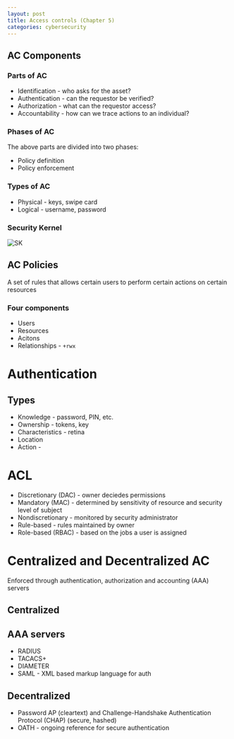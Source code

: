 ```yaml
---
layout: post
title: Access controls (Chapter 5)
categories: cybersecurity
---
```


## AC Components

### Parts of AC

- Identification - who asks for the asset?
- Authentication - can the requestor be verified?
- Authorization - what can the requestor access?
- Accountability - how can we trace actions to an individual?

### Phases of AC

The above parts are divided into two phases:

- Policy definition
- Policy enforcement

### Types of AC

- Physical - keys, swipe card
- Logical - username, password

### Security Kernel

![SK](https://i.imgur.com/L4VDtRV.png)

## AC Policies

A set of rules that allows certain users to perform certain actions on certain resources

### Four components

- Users
- Resources
- Acitons
- Relationships - `+rwx`

# Authentication

## Types

- Knowledge - password, PIN, etc.
- Ownership - tokens, key
- Characteristics - retina
- Location
- Action -

# ACL

- Discretionary (DAC) - owner deciedes permissions
- Mandatory (MAC) - determined by sensitivity of resource and security level of subject
- Nondiscretionary - monitored by security administrator
- Rule-based - rules maintained by owner
- Role-based (RBAC) - based on the jobs a user is assigned

# Centralized and Decentralized AC

Enforced through authentication, authorization and accounting (AAA) servers

## Centralized

## AAA servers

* RADIUS 
* TACACS+
* DIAMETER 
* SAML - XML based markup language for auth 

## Decentralized

* Password AP (cleartext) and Challenge-Handshake Authentication Protocol (CHAP) (secure, hashed)
* OATH - ongoing reference for secure authentication 
